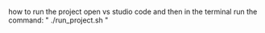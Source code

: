 how to run the project
 open vs studio code and then in the terminal run the command: " ./run_project.sh "

